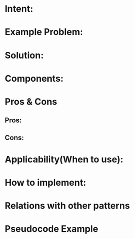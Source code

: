 # Intent:

# Example Problem:


# Solution: 


# Components:


# Pros & Cons
## Pros:


## Cons:


# Applicability(When to use):


# How to implement:

    
# Relations with other patterns


# Pseudocode Example

        

